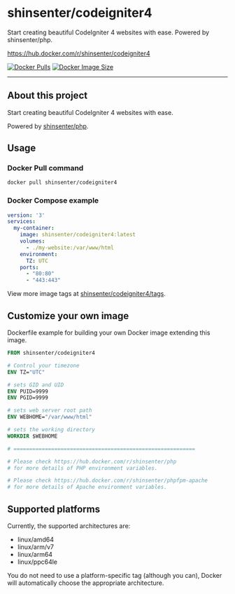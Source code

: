 # shinsenter/codeigniter4

Start creating beautiful CodeIgniter 4 websites with ease. Powered by shinsenter/php.

https://hub.docker.com/r/shinsenter/codeigniter4

[![Docker Pulls](https://img.shields.io/docker/pulls/shinsenter/codeigniter4)](https://hub.docker.com/r/shinsenter/codeigniter4) [![Docker Image Size](https://img.shields.io/docker/image-size/shinsenter/codeigniter4/latest?label=shinsenter%2Fcodeigniter4)](https://hub.docker.com/r/shinsenter/codeigniter4/tags)

* * *

## About this project

Start creating beautiful CodeIgniter 4 websites with ease.

Powered by [shinsenter/php](https://hub.docker.com/r/shinsenter/php).

## Usage

### Docker Pull command

```bash
docker pull shinsenter/codeigniter4
```

### Docker Compose example

```yml
version: '3'
services:
  my-container:
    image: shinsenter/codeigniter4:latest
    volumes:
      - ./my-website:/var/www/html
    environment:
      TZ: UTC
    ports:
      - "80:80"
      - "443:443"
```

View more image tags at [shinsenter/codeigniter4/tags](https://hub.docker.com/r/shinsenter/codeigniter4/tags).

## Customize your own image

Dockerfile example for building your own Docker image extending this image.

```Dockerfile
FROM shinsenter/codeigniter4

# Control your timezone
ENV TZ="UTC"

# sets GID and UID
ENV PUID=9999
ENV PGID=9999

# sets web server root path
ENV WEBHOME="/var/www/html"

# sets the working directory
WORKDIR $WEBHOME

# ==========================================================

# Please check https://hub.docker.com/r/shinsenter/php
# for more details of PHP environment variables.

# Please check https://hub.docker.com/r/shinsenter/phpfpm-apache
# for more details of Apache environment variables.
```

## Supported platforms

Currently, the supported architectures are:

- linux/amd64
- linux/arm/v7
- linux/arm64
- linux/ppc64le

You do not need to use a platform-specific tag (although you can), Docker will automatically choose the appropriate architecture.